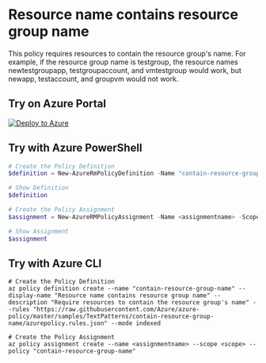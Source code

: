 # Resource name contains resource group name

This policy requires resources to contain the resource group's name. For example, if the resource group name is testgroup, the resource names newtestgroupapp, testgroupaccount, and vmtestgroup would work, but newapp, testaccount, and groupvm would not work.

## Try on Azure Portal

[![Deploy to Azure](http://azuredeploy.net/deploybutton.png)](https://portal.azure.com/?feature.customportal=false&microsoft_azure_policy=true&microsoft_azure_policy_policyinsights=true&feature.microsoft_azure_security_policy=true&microsoft_azure_marketplace_policy=true#blade/Microsoft_Azure_Policy/CreatePolicyDefinitionBlade/uri/https%3A%2F%2Fraw.githubusercontent.com%2FAzure%2Fazure-policy%2Fmaster%2Fsamples%2FTextPatterns%contain-resource-group-name%2Fazurepolicy.json)

## Try with Azure PowerShell

````powershell
# Create the Policy Definition
$definition = New-AzureRmPolicyDefinition -Name "contain-resource-group-name" -DisplayName "Resource name contains resource group name" -description "Require resources to contain the resource group's name" -Policy 'https://raw.githubusercontent.com/Azure/azure-policy/master/samples/TextPatterns/contain-resource-group-name/azurepolicy.rules.json' -Mode Indexed

# Show Definition
$definition

# Create the Policy Assignment
$assignment = New-AzureRMPolicyAssignment -Name <assignmentname> -Scope <scope> -PolicyDefinition $definition

# Show Assignment
$assignment

````

## Try with Azure CLI

````cli
# Create the Policy Definition
az policy definition create --name "contain-resource-group-name" --display-name "Resource name contains resource group name" --description "Require resources to contain the resource group's name" --rules "https://raw.githubusercontent.com/Azure/azure-policy/master/samples/TextPatterns/contain-resource-group-name/azurepolicy.rules.json" --mode indexed

# Create the Policy Assignment
az policy assignment create --name <assignmentname> --scope <scope> --policy "contain-resource-group-name"

 ````
